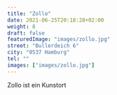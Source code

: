 ```yaml
---
title: "Zollo"
date: 2021-06-25T20:18:28+02:00
weight: 8
draft: false
featuredImage: "images/zollo.jpg"
street: "Bullerdeich 6"
city: "0537 Hamburg"
tel: ""
images: ["images/zollo.jpg"]
---
```


Zollo ist ein Kunstort
